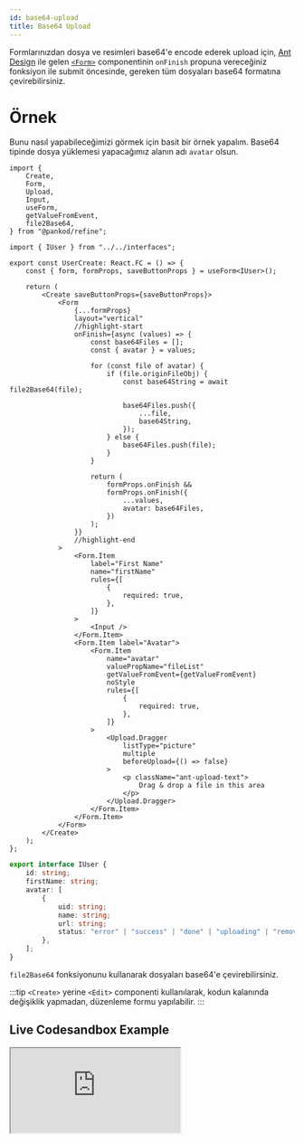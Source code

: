 ```yaml
---
id: base64-upload
title: Base64 Upload
---
```


Formlarınızdan dosya ve resimleri base64'e encode ederek upload için, [Ant Design](https://ant.design/) ile gelen [`<Form>`](https://ant.design/components/form/#Form) componentinin `onFinish` propuna vereceğiniz fonksiyon ile submit öncesinde, gereken tüm dosyaları base64 formatına çevirebilirsiniz.

# Örnek

Bunu nasıl yapabileceğimizi görmek için basit bir örnek yapalım. Base64 tipinde dosya yüklemesi yapacağımız alanın adı `avatar` olsun.

```tsx title="pages/users/create.tsx"
import {
    Create,
    Form,
    Upload,
    Input,
    useForm,
    getValueFromEvent,
    file2Base64,
} from "@pankod/refine";

import { IUser } from "../../interfaces";

export const UserCreate: React.FC = () => {
    const { form, formProps, saveButtonProps } = useForm<IUser>();

    return (
        <Create saveButtonProps={saveButtonProps}>
            <Form
                {...formProps}
                layout="vertical"
                //highlight-start
                onFinish={async (values) => {
                    const base64Files = [];
                    const { avatar } = values;

                    for (const file of avatar) {
                        if (file.originFileObj) {
                            const base64String = await file2Base64(file);

                            base64Files.push({
                                ...file,
                                base64String,
                            });
                        } else {
                            base64Files.push(file);
                        }
                    }

                    return (
                        formProps.onFinish &&
                        formProps.onFinish({
                            ...values,
                            avatar: base64Files,
                        })
                    );
                }}
                //highlight-end
            >
                <Form.Item
                    label="First Name"
                    name="firstName"
                    rules={[
                        {
                            required: true,
                        },
                    ]}
                >
                    <Input />
                </Form.Item>
                <Form.Item label="Avatar">
                    <Form.Item
                        name="avatar"
                        valuePropName="fileList"
                        getValueFromEvent={getValueFromEvent}
                        noStyle
                        rules={[
                            {
                                required: true,
                            },
                        ]}
                    >
                        <Upload.Dragger
                            listType="picture"
                            multiple
                            beforeUpload={() => false}
                        >
                            <p className="ant-upload-text">
                                Drag & drop a file in this area
                            </p>
                        </Upload.Dragger>
                    </Form.Item>
                </Form.Item>
            </Form>
        </Create>
    );
};
```

```ts title="interfaces/index.d.ts"
export interface IUser {
    id: string;
    firstName: string;
    avatar: [
        {
            uid: string;
            name: string;
            url: string;
            status: "error" | "success" | "done" | "uploading" | "removed";
        },
    ];
}
```

`file2Base64` fonksiyonunu kullanarak dosyaları base64'e çevirebilirsiniz.

:::tip
`<Create>` yerine `<Edit>` componenti kullanılarak, kodun kalanında değişiklik yapmadan, düzenleme formu yapılabilir.
:::

## Live Codesandbox Example

<iframe src="https://codesandbox.io/embed/refine-base64-upload-example-tz06h?autoresize=1&fontsize=14&module=%2Fsrc%2Fpages%2Fusers%2Fedit.tsx&theme=dark&view=preview"
     style={{width: "100%", height:"80vh", border: "0px", borderRadius: "8px", overflow:"hidden"}}
     title="refine-base64-upload-example"
     allow="accelerometer; ambient-light-sensor; camera; encrypted-media; geolocation; gyroscope; hid; microphone; midi; payment; usb; vr; xr-spatial-tracking"
     sandbox="allow-forms allow-modals allow-popups allow-presentation allow-same-origin allow-scripts"
   ></iframe>
 
